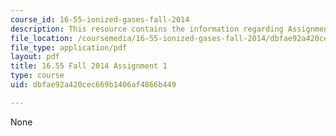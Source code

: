 ```yaml
---
course_id: 16-55-ionized-gases-fall-2014
description: This resource contains the information regarding Assignment 1.
file_location: /coursemedia/16-55-ionized-gases-fall-2014/dbfae92a420cec669b1406af4866b449_MIT16_55F14_Assignment1.pdf
file_type: application/pdf
layout: pdf
title: 16.55 Fall 2014 Assignment 1
type: course
uid: dbfae92a420cec669b1406af4866b449

---
```

None